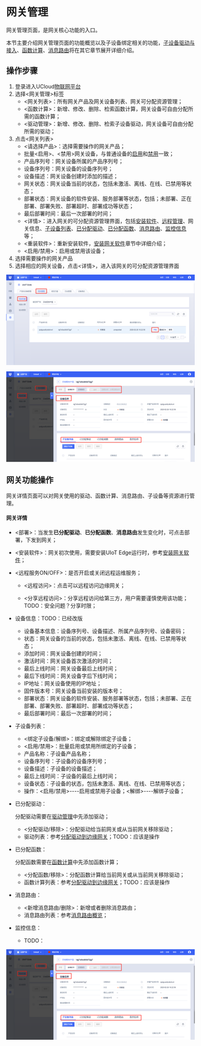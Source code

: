 # 网关管理

网关管理页面，是网关核心功能的入口。

本节主要介绍网关管理页面的功能概览以及子设备绑定相关的功能，[子设备驱动与接入]()、[函数计算]()、[消息路由]()将在其它章节展开详细介绍。

## 操作步骤

1. 登录进入UCloud[物联网平台](https://console.ucloud.cn/uiot)
2. 选择<网关管理>标签
   - <网关列表>：所有网关产品及网关设备列表、网关可分配资源管理；
   - <函数计算>：新增、修改、删除、检索函数计算，网关设备可自由分配所需的函数计算；
   - <驱动管理>：新增、修改、删除、检索子设备驱动，网关设备可自由分配所需的驱动；
3. 点击<网关列表>
   - <请选择产品>：选择需要操作的网关产品；
   - 批量<启用>、<禁用>网关设备，与普通设备的[启用]()和[禁用]()一致；
   - 产品序列号：网关设备所属的产品序列号；
   - 设备序列号：网关设备的设备序列号；
   - 设备描述：网关设备创建时添加的描述；
   - 网关状态：网关设备当前的状态，包括未激活、离线、在线、已禁用等状态； 
   - 部署状态：网关设备的软件安装、服务部署等状态，包括；未部署、正在部署、部署失败、部署超时、部署成功等状态；
   - 最后部署时间：最后一次部署的时间；
   - <详情>：进入网关的可分配资源管理界面，包括[安装软件]()、[远程管理]()、网关信息、[子设备列表]()、[已分配驱动]()、[已分配函数]()、[消息路由]()、[监控信息]()等；
   - <重装软件>：重新安装软件，[安装网关软件]()章节中详细介绍；
   - <启用/禁用>：启用或禁用该设备；
4. 选择需要操作的网关产品
5. 选择相应的网关设备，点击<详情>，进入该网关的可分配资源管理界面


![网关管理列表](../../images/网关管理列表.png)

![网关管理列表详情](../../images/网关管理列表详情.png)



## 网关功能操作

网关详情页面可以对网关使用的驱动、函数计算、消息路由、子设备等资源进行管理。

#### 网关详情

- <部署>：当发生**已分配驱动**、**已分配函数**、**消息路由**发生变化时，可点击部署，下发到网关；

- <安装软件>：网关初次使用，需要安装UIoT Edge运行时，参考[安装网关软件]()；

- <远程服务ON/OFF>：是否开启或关闭远程运维服务；

  - <远程访问>：点击可以远程访问边缘网关；

  - <分享远程访问>：分享远程访问给第三方，用户需要谨慎使用该功能；TODO：安全问题？分享时限；

- 设备信息：TODO：已经改版

  - 设备基本信息：设备序列号、设备描述、所属产品序列号、设备密码；
  - 状态：网关设备的当前的状态，包括未激活、离线、在线、已禁用等状态；
  - 添加时间：网关设备创建的时间；
  - 激活时间：网关设备首次激活的时间；
  - 最后上线时间：网关设备最后上线时间；
  - 最后下线时间：网关设备字后下线时间；
  - IP地址：网关设备使用的IP地址；
  - 固件版本号：网关设备当前安装的版本号；
  - 部署状态：网关设备的软件安装、服务部署等状态，包括；未部署、正在部署、部署失败、部署超时、部署成功等状态；
  - 最后部署时间：最后一次部署的时间；

- 子设备列表：

  - <绑定子设备/解绑>：绑定或解除绑定子设备；
  - <启用/禁用>：批量启用或禁用所绑定的子设备；
  - 产品名称：子设备产品名称；
  - 设备序列号：子设备的设备序列号；
  - 设备描述：子设备的设备描述；
  - 最后上线时间：子设备的最后上线时间；
  - 设备状态：子设备的状态，包括未激活、离线、在线、已禁用等状态；
  - 操作：<启用/禁用>----启用或禁用子设备；<解绑>----解绑子设备；

- 已分配驱动：

    分配驱动需要在[驱动管理]()中先添加驱动；

  - <分配驱动/移除>：分配驱动给当前网关或从当前网关移除驱动；
  - 驱动列表：参考[分配驱动到边缘网关]()；TODO：应该是操作

- 已分配函数：

  分配函数需要在[函数计算]()中先添加函数计算；

  - <分配函数/移除>：分配函数计算给当前网关或从当前网关移除驱动；
  - 函数计算列表：参考[分配驱动到边缘网关]()；TODO：应该是操作

- 消息路由：

  - <新增消息路由/删除>：新增或者删除消息路由；
  - 消息路由列表：参考[消息路由概览]()；

- 监控信息：

  - TODO：

![网关管理列表详情](../../images/网关管理列表详情.png)